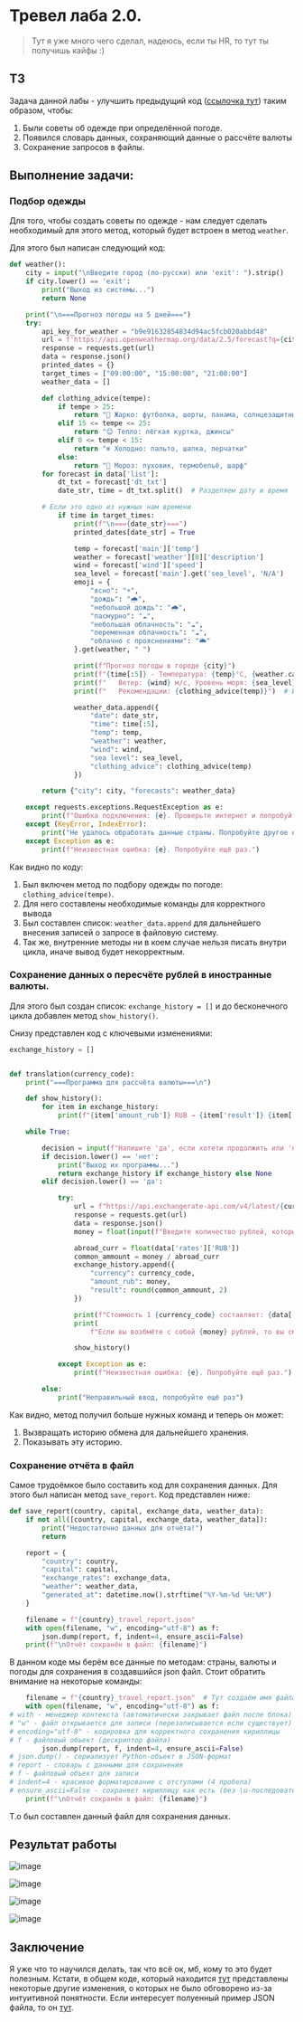 # Тревел лаба 2.0.
> Тут я уже много чего сделал, надеюсь, если ты HR, то тут ты получишь кайфы :)
## ТЗ
Задача данной лабы - улучшить предыдущий код ([ссылочка тут](https://github.com/VladislaZyuzin/API-beginning/tree/main/Traveling_gide)) таким образом, чтобы:
1. Были советы об одежде при определённой погоде.
2. Появился словарь данных, сохраняющий данные о рассчёте валюты
3. Сохранение запросов в файлы.
## Выполнение задачи: 
### Подбор одежды

Для того, чтобы создать советы по одежде - нам следует сделать необходимый для этого метод, который будет встроен в метод `weather`. 

Для этого был написан следующий код: 
```py
def weather():
    city = input("\nВведите город (по-русски) или 'exit': ").strip()
    if city.lower() == 'exit':
        print("Выход из системы...")
        return None

    print("\n===Прогноз погоды на 5 дней===")
    try:
        api_key_for_weather = "b9e91632854834d94ac5fcb020abbd48"
        url = f'https://api.openweathermap.org/data/2.5/forecast?q={city}&appid={api_key_for_weather}&units=metric&lang=ru'
        response = requests.get(url)
        data = response.json()
        printed_dates = {}
        target_times = ["09:00:00", "15:00:00", "21:00:00"]
        weather_data = []

        def clothing_advice(tempe):
            if tempe > 25:
                return "🥵 Жарко: футболка, шорты, панама, солнцезащитные очки"
            elif 15 <= tempe <= 25:
                return "😊 Тепло: лёгкая куртка, джинсы"
            elif 0 <= tempe < 15:
                return "❄️ Холодно: пальто, шапка, перчатки"
            else:
                return "🧊 Мороз: пуховик, термобельё, шарф"
        for forecast in data['list']:
            dt_txt = forecast['dt_txt']
            date_str, time = dt_txt.split()  # Разделяем дату и время

        # Если это одно из нужных нам времени
            if time in target_times:
                print(f"\n==={date_str}===")
                printed_dates[date_str] = True

                temp = forecast['main']['temp']
                weather = forecast['weather'][0]['description']
                wind = forecast['wind']['speed']
                sea_level = forecast['main'].get('sea_level', 'N/A')
                emoji = {
                    "ясно": "☀️",
                    "дождь": "🌧️",
                    "небольшой дождь": "🌧️",
                    "пасмурно": "☁️",
                    "небольшая облачность": "☁️",
                    "переменная облачность": "☁️",
                    "облачно с прояснениями": "🌥️"
                }.get(weather, " ")

                print(f"Прогноз погоды в городе {city}")
                print(f"{time[:5]} - Температура: {temp}°C, {weather.capitalize()}, {emoji}")
                print(f"   Ветер: {wind} м/с, Уровень моря: {sea_level}")
                print(f"   Рекомендации: {clothing_advice(temp)}")  # Выводим советы

                weather_data.append({
                    "date": date_str,
                    "time": time[:5],
                    "temp": temp,
                    "weather": weather,
                    "wind": wind,
                    "sea level": sea_level,
                    "clothing_advice": clothing_advice(temp)
                })

        return {"city": city, "forecasts": weather_data}

    except requests.exceptions.RequestException as e:
        print(f"Ошибка подключения: {e}. Проверьте интернет и попробуйте ещё раз.")
    except (KeyError, IndexError):
        print("Не удалось обработать данные страны. Попробуйте другое название.")
    except Exception as e:
        print(f"Неизвестная ошибка: {e}. Попробуйте ещё раз.")
```
Как видно по коду: 
1. Был включен метод по подбору одежды по погоде: `clothing_advice(tempe)`.
2. Для него составлены необходимые команды для корректного вывода
3. Был составлен список: `weather_data.append` для дальнейшего внесения записей о запросе в файловую систему.
4. Так же, внутренние методы ни в коем случае нельзя писать внутри цикла, иначе вывод будет некорректным.

### Сохранение данных о пересчёте рублей в иностранные валюты.

Для этого был создан список: `exchange_history = []` и до бесконечного цикла добавлен метод `show_history()`.

Снизу представлен код с ключевыми изменениями: 

```py
exchange_history = []


def translation(currency_code):
    print("===Программа для рассчёта валюты===\n")

    def show_history():
        for item in exchange_history:
            print(f"{item['amount_rub']} RUB → {item['result']} {item['currency']}")

    while True:

        decision = input(f"Напишите 'да', если хотети продолжить или 'нет' если не хотите: \n")
        if decision.lower() == 'нет':
            print("Выход их программы...")
            return exchange_history if exchange_history else None
        elif decision.lower() == 'да':

            try:
                url = f"https://api.exchangerate-api.com/v4/latest/{currency_code}"
                response = requests.get(url)
                data = response.json()
                money = float(input(f"Введите количество рублей, которые вы возьмёте в поездку: "))

                abroad_curr = float(data['rates']['RUB'])
                common_ammount = money / abroad_curr
                exchange_history.append({
                    "currency": currency_code,
                    "amount_rub": money,
                    "result": round(common_ammount, 2)
                })

                print(f"Стоимость 1 {currency_code} составляет: {data['rates']['RUB']} рублей")
                print(
                    f"Если вы возбмёте с собой {money} рублей, то вы сможете их поменять на {round(common_ammount, 2)} {currency_code}")

                show_history()

            except Exception as e:
                print(f"Неизвестная ошибка: {e}. Попробуйте ещё раз.")

        else:
            print("Неправильный ввод, попробуйте ещё раз")
```
Как видно, метод получил больше нужных команд и теперь он может: 
1. Вызвращать историю обмена для дальнейшего хранения.
2. Показывать эту историю.
### Сохранение отчёта в файл
Самое трудоёмкое было составить код для сохранения данных. Для этого был написан метод `save_report`. Код представлен ниже: 
```py
def save_report(country, capital, exchange_data, weather_data):
    if not all([country, capital, exchange_data, weather_data]):
        print("Недостаточно данных для отчёта!")
        return

    report = {
        "country": country,
        "capital": capital,
        "exchange_rates": exchange_data,
        "weather": weather_data,
        "generated_at": datetime.now().strftime("%Y-%m-%d %H:%M")
    }

    filename = f"{country}_travel_report.json"
    with open(filename, "w", encoding="utf-8") as f:
        json.dump(report, f, indent=4, ensure_ascii=False)
    print(f"\nОтчёт сохранён в файл: {filename}")
```
В данном коде мы берём все данные по методам: страны, валюты и погоды для сохранения в создавшийся json файл. Стоит обратить внимание на некоторые команды: 
```py
    filename = f"{country}_travel_report.json"  # Тут создаём имя файла в зависимости от страны
    with open(filename, "w", encoding="utf-8") as f:
# with - менеджер контекста (автоматически закрывает файл после блока)
# "w" - файл открывается для записи (перезаписывается если существует)
# encoding="utf-8" - кодировка для корректного сохранения кириллицы
# f - файловый объект (дескриптор файла)
        json.dump(report, f, indent=4, ensure_ascii=False)
# json.dump() - сериализует Python-объект в JSON-формат
# report - словарь с данными для сохранения
# f - файловый объект для записи
# indent=4 - красивое форматирование с отступами (4 пробела)
# ensure_ascii=False - сохраняет кириллицу как есть (без \u-последовательностей)
    print(f"\nОтчёт сохранён в файл: {filename}")
```
Т.о был составлен данный файл для сохранения данных. 

## Результат работы

![image](https://github.com/user-attachments/assets/c98bcfdb-8fe3-4a62-a2f0-4c6c3973dd92)

![image](https://github.com/user-attachments/assets/88039a53-dcbe-4d1a-a6c5-fb0a97e71081)

![image](https://github.com/user-attachments/assets/afb374a6-522c-4efc-af14-53f34a1bbf58)

![image](https://github.com/user-attachments/assets/53615884-4b2d-4899-b0c0-4c69525d2782)

## Заключение

Я уже что то научился делать, так что всё ок, мб, кому то это будет полезным. Кстати, в общем коде, который находится [тут](https://github.com/VladislaZyuzin/API-beginning/blob/main/Traveling_gide_2/main.py) представлены некоторые другие изменения, о которых не было обговорено из-за интуитивной понятности. Если интересует полуенный пример JSON файла, то он [тут](https://github.com/VladislaZyuzin/API-beginning/blob/main/Traveling_gide_2/Japan_travel_report.json).



